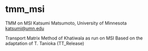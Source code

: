# tmm_msi
TMM on MSI
Katsumi Matsumoto, University of Minnesota
katsumi@umn.edu

Transport Matrix Method of Khatiwala as run on MSI
Based on the adaptation of T. Tanioka (TT_Release)

